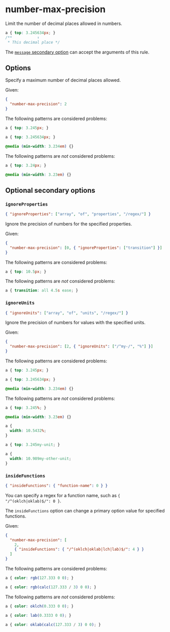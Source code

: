 # number-max-precision

Limit the number of decimal places allowed in numbers.

<!-- prettier-ignore -->
```css
a { top: 3.245634px; }
/**           ↑
 * This decimal place */
```

The [`message` secondary option](../../../docs/user-guide/configure.md#message) can accept the arguments of this rule.

## Options

Specify a maximum number of decimal places allowed.

Given:

```json
{
  "number-max-precision": 2
}
```

The following patterns are considered problems:

<!-- prettier-ignore -->
```css
a { top: 3.245px; }
```

<!-- prettier-ignore -->
```css
a { top: 3.245634px; }
```

<!-- prettier-ignore -->
```css
@media (min-width: 3.234em) {}
```

The following patterns are _not_ considered problems:

<!-- prettier-ignore -->
```css
a { top: 3.24px; }
```

<!-- prettier-ignore -->
```css
@media (min-width: 3.23em) {}
```

## Optional secondary options

### `ignoreProperties`

```json
{ "ignoreProperties": ["array", "of", "properties", "/regex/"] }
```

Ignore the precision of numbers for the specified properties.

Given:

```json
{
  "number-max-precision": [0, { "ignoreProperties": ["transition"] }]
}
```

The following patterns are considered problems:

<!-- prettier-ignore -->
```css
a { top: 10.5px; }
```

The following patterns are _not_ considered problems:

<!-- prettier-ignore -->
```css
a { transition: all 4.5s ease; }
```

### `ignoreUnits`

```json
{ "ignoreUnits": ["array", "of", "units", "/regex/"] }
```

Ignore the precision of numbers for values with the specified units.

Given:

```json
{
  "number-max-precision": [2, { "ignoreUnits": ["/^my-/", "%"] }]
}
```

The following patterns are considered problems:

<!-- prettier-ignore -->
```css
a { top: 3.245px; }
```

<!-- prettier-ignore -->
```css
a { top: 3.245634px; }
```

<!-- prettier-ignore -->
```css
@media (min-width: 3.234em) {}
```

The following patterns are _not_ considered problems:

<!-- prettier-ignore -->
```css
a { top: 3.245%; }
```

<!-- prettier-ignore -->
```css
@media (min-width: 3.23em) {}
```

<!-- prettier-ignore -->
```css
a {
  width: 10.5432%;
}
```

<!-- prettier-ignore -->
```css
a { top: 3.245my-unit; }
```

<!-- prettier-ignore -->
```css
a {
  width: 10.989my-other-unit;
}
```

### `insideFunctions`

```json
{ "insideFunctions": { "function-name": 0 } }
```

You can specify a regex for a function name, such as `{ "/^(oklch|oklab)$/": 0 }`.

The `insideFunctions` option can change a primary option value for specified functions.

Given:

```json
{
  "number-max-precision": [
    2,
    { "insideFunctions": { "/^(oklch|oklab|lch|lab)$/": 4 } }
  ]
}
```

The following patterns are considered problems:

<!-- prettier-ignore -->
```css
a { color: rgb(127.333 0 0); }
```

<!-- prettier-ignore -->
```css
a { color: rgb(calc(127.333 / 3) 0 0); }
```

The following patterns are _not_ considered problems:

<!-- prettier-ignore -->
```css
a { color: oklch(0.333 0 0); }
```

<!-- prettier-ignore -->
```css
a { color: lab(0.3333 0 0); }
```

<!-- prettier-ignore -->
```css
a { color: oklab(calc(127.333 / 3) 0 0); }
```
